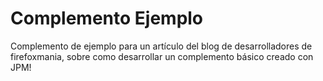Complemento Ejemplo
==========================
Complemento de ejemplo para un artículo del blog de desarrolladores de firefoxmania, sobre como desarrollar un complemento básico creado con JPM!

